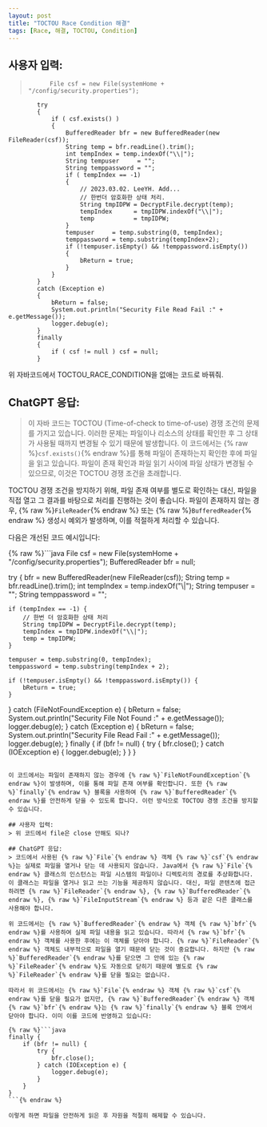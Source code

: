 ```yaml
---
layout: post
title: "TOCTOU Race Condition 해결"
tags: [Race, 해결, TOCTOU, Condition]
---
```


## 사용자 입력:
> 			File csf = new File(systemHome + "/config/security.properties");
			try
			{
				if ( csf.exists() )
				{
					BufferedReader bfr = new BufferedReader(new FileReader(csf));
					String temp = bfr.readLine().trim();
					int tempIndex = temp.indexOf("\\|");
	        		String tempuser     = "";
	        		String temppassword = "";
	        		if ( tempIndex == -1)
	        		{
	        			// 2023.03.02. LeeYH. Add...
	        			// 한번더 암호화한 상태 처리.
	        			String tmpIDPW = DecryptFile.decrypt(temp);
	        			tempIndex      = tmpIDPW.indexOf("\\|");
	            		temp           = tmpIDPW;
	        		}
	        		tempuser     = temp.substring(0, tempIndex);
	        		temppassword = temp.substring(tempIndex+2);
					if (!tempuser.isEmpty() && !temppassword.isEmpty())
					{
						bReturn = true;
					}
				}
			}
			catch (Exception e)
			{
				bReturn = false;
				System.out.println("Security File Read Fail :" +  e.getMessage());
				logger.debug(e);
			}
			finally
			{
				if ( csf != null ) csf = null;
			}
위 자바코드에서 TOCTOU_RACE_CONDITION을 없애는 코드로 바꿔줘.

## ChatGPT 응답:
> 이 자바 코드는 TOCTOU (Time-of-check to time-of-use) 경쟁 조건의 문제를 가지고 있습니다. 이러한 문제는 파일이나 리소스의 상태를 확인한 후 그 상태가 사용될 때까지 변경될 수 있기 때문에 발생합니다. 이 코드에서는 {% raw %}`csf.exists()`{% endraw %}를 통해 파일이 존재하는지 확인한 후에 파일을 읽고 있습니다. 파일이 존재 확인과 파일 읽기 사이에 파일 상태가 변경될 수 있으므로, 이것은 TOCTOU 경쟁 조건을 초래합니다.

TOCTOU 경쟁 조건을 방지하기 위해, 파일 존재 여부를 별도로 확인하는 대신, 파일을 직접 열고 그 결과를 바탕으로 처리를 진행하는 것이 좋습니다. 파일이 존재하지 않는 경우, {% raw %}`FileReader`{% endraw %} 또는 {% raw %}`BufferedReader`{% endraw %} 생성시 예외가 발생하며, 이를 적절하게 처리할 수 있습니다.

다음은 개선된 코드 예시입니다:

{% raw %}```java
File csf = new File(systemHome + "/config/security.properties");
BufferedReader bfr = null;

try {
    bfr = new BufferedReader(new FileReader(csf));
    String temp = bfr.readLine().trim();
    int tempIndex = temp.indexOf("\\|");
    String tempuser = "";
    String temppassword = "";

    if (tempIndex == -1) {
        // 한번 더 암호화한 상태 처리
        String tmpIDPW = DecryptFile.decrypt(temp);
        tempIndex = tmpIDPW.indexOf("\\|");
        temp = tmpIDPW;
    }

    tempuser = temp.substring(0, tempIndex);
    temppassword = temp.substring(tempIndex + 2);

    if (!tempuser.isEmpty() && !temppassword.isEmpty()) {
        bReturn = true;
    }
} catch (FileNotFoundException e) {
    bReturn = false;
    System.out.println("Security File Not Found :" + e.getMessage());
    logger.debug(e);
} catch (Exception e) {
    bReturn = false;
    System.out.println("Security File Read Fail :" + e.getMessage());
    logger.debug(e);
} finally {
    if (bfr != null) {
        try {
            bfr.close();
        } catch (IOException e) {
            logger.debug(e);
        }
    }
}
```{% endraw %}

이 코드에서는 파일이 존재하지 않는 경우에 {% raw %}`FileNotFoundException`{% endraw %}이 발생하며, 이를 통해 파일 존재 여부를 확인합니다. 또한 {% raw %}`finally`{% endraw %} 블록을 사용하여 {% raw %}`BufferedReader`{% endraw %}를 안전하게 닫을 수 있도록 합니다. 이런 방식으로 TOCTOU 경쟁 조건을 방지할 수 있습니다.

## 사용자 입력:
> 위 코드에서 file은 close 안해도 되나?

## ChatGPT 응답:
> 코드에서 사용된 {% raw %}`File`{% endraw %} 객체 {% raw %}`csf`{% endraw %}는 실제로 파일을 열거나 닫는 데 사용되지 않습니다. Java에서 {% raw %}`File`{% endraw %} 클래스의 인스턴스는 파일 시스템의 파일이나 디렉토리의 경로를 추상화합니다. 이 클래스는 파일을 열거나 읽고 쓰는 기능을 제공하지 않습니다. 대신, 파일 콘텐츠에 접근하려면 {% raw %}`FileReader`{% endraw %}, {% raw %}`BufferedReader`{% endraw %}, {% raw %}`FileInputStream`{% endraw %} 등과 같은 다른 클래스를 사용해야 합니다.

위 코드에서는 {% raw %}`BufferedReader`{% endraw %} 객체 {% raw %}`bfr`{% endraw %}를 사용하여 실제 파일 내용을 읽고 있습니다. 따라서 {% raw %}`bfr`{% endraw %} 객체를 사용한 후에는 이 객체를 닫아야 합니다. {% raw %}`FileReader`{% endraw %} 객체도 내부적으로 파일을 열기 때문에 닫는 것이 중요합니다. 하지만 {% raw %}`BufferedReader`{% endraw %}를 닫으면 그 안에 있는 {% raw %}`FileReader`{% endraw %}도 자동으로 닫히기 때문에 별도로 {% raw %}`FileReader`{% endraw %}를 닫을 필요는 없습니다.

따라서 위 코드에서는 {% raw %}`File`{% endraw %} 객체 {% raw %}`csf`{% endraw %}를 닫을 필요가 없지만, {% raw %}`BufferedReader`{% endraw %} 객체 {% raw %}`bfr`{% endraw %}는 {% raw %}`finally`{% endraw %} 블록 안에서 닫아야 합니다. 이미 이를 코드에 반영하고 있습니다:

{% raw %}```java
finally {
    if (bfr != null) {
        try {
            bfr.close();
        } catch (IOException e) {
            logger.debug(e);
        }
    }
}
```{% endraw %}

이렇게 하면 파일을 안전하게 읽은 후 자원을 적절히 해제할 수 있습니다.


